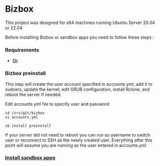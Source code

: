 # Bizbox

This project was designed for x64 machines running Ubuntu Server 20.04 or 22.04. 

Before installling Bizbox or sandbox apps you need to follow these steps :

### Requirements

- [Sb](https://github.com/jeremiahg7/Sb/)

### Bizbox preinstall

This step will create the user account specified in accounts.yml, add it to sudoers, update the kernel, edit GRUB configuration, install Rclone, and reboot the server if needed.

Edit accounts.yml file to specify user and password

```
cd /srv/git/bizbox
vi accounts.yml
```

```
sb install preinstall
```

If your server did not need to reboot you can run su username to switch user or reconnect to SSH as the newly created user. Everything after this point will assume you are running as the user entered in accounts.yml

### [Install sandbox apps](https://github.com/jeremiahg7/Sandbox/)
